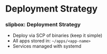 # Deployment Strategy

<!-- Source: slipbox@68468a7de53c CLAUDE.md -->
### slipbox: Deployment Strategy

- Deploy via SCP of binaries (keep it simple)
- All apps stored in: `~/apps/<app-name>`
- Services managed with systemd
